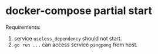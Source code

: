 # docker-compose partial start

Requirements:

1. service `useless_dependency` should not start.
2. `go run ...` can access service `pingpong` from host.